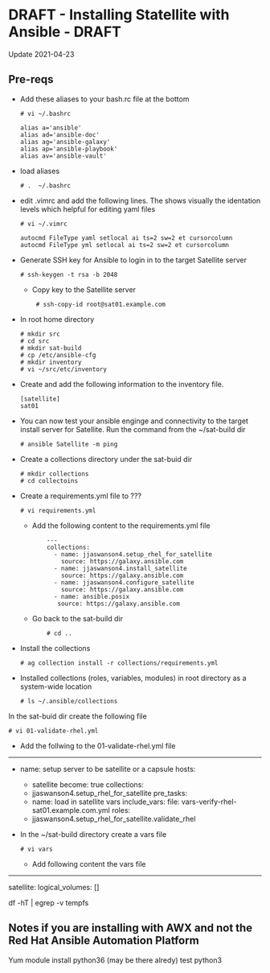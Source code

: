 # DRAFT - Installing Statellite with Ansible - DRAFT

Update 2021-04-23

## Pre-reqs

- Add these aliases to your bash.rc file at the bottom
            
      # vi ~/.bashrc
      
      alias a='ansible'
      alias ad='ansible-doc'
      alias ag='ansible-galaxy'
      alias ap='ansible-playbook'
      alias av='ansible-vault'

- load aliases
      
      # .  ~/.bashrc

- edit .vimrc and add the following lines.  The shows visually the identation levels which helpful for editing yaml files

      # vi ~/.vimrc

      autocmd FileType yaml setlocal ai ts=2 sw=2 et cursorcolumn
      autocmd FileType yml setlocal ai ts=2 sw=2 et cursorcolumn


- Generate SSH key for Ansible to login in to the target Satellite server

      # ssh-keygen -t rsa -b 2048
 
   - Copy key to the Satellite server

          # ssh-copy-id root@sat01.example.com
          
- In root home directory

      # mkdir src
      # cd src
      # mkdir sat-build
      # cp /etc/ansible-cfg
      # mkdir inventory
      # vi ~/src/etc/inventory

- Create and add the following information to the inventory file. 

      [satellite]
      sat01

- You can now test your ansible enginge and connectivity to the target install server for Satellite. Run the command from the ~/sat-build dir

      # ansible Satellite -m ping

- Create a collections directory under the sat-buid dir

      # mkdir collections 
      # cd collectoins

- Create a requirements.yml file to ???

      # vi requirements.yml
      
  - Add the following content to the requirements.yml file

            ---
            collections:
              - name: jjaswanson4.setup_rhel_for_satellite
                source: https://galaxy.ansible.com
              - name: jjaswanson4.install_satellite
                source: https://galaxy.ansible.com
              - name: jjaswanson4.configure_satellite
                source: https://galaxy.ansible.com
              - name: ansible.posix
               source: https://galaxy.ansible.com
   
  - Go back to the sat-build dir
  
            # cd ..
  
- Install the collections

      # ag collection install -r collections/requirements.yml 
      
- Installed collections (roles, variables, modules) in root directory as a system-wide location

      # ls ~/.ansible/collections

In the sat-buid dir create the following file 

    # vi 01-validate-rhel.yml
    
    
  - Add the follwing to the 01-validate-rhel.yml file

---

- name: setup server to be satellite or a capsule
  hosts:
    - satellite
  become: true
  collections:
    - jjaswanson4.setup_rhel_for_satellite
  pre_tasks:
    - name: load in satellite vars
      include_vars:
        file: vars-verify-rhel-sat01.example.com.yml
  roles:
    - jjaswanson4.setup_rhel_for_satellite.validate_rhel


- In the ~/sat-build directory create a vars file
      
      # vi vars
      
  - Add following content the vars file
---
satellite:
  logical_volumes: []
  
  
  
  
  
  df -hT | egrep -v tempfs
  
  
 ## Notes if you are installing with AWX and not the Red Hat Ansible Automation Platform
 
  Yum module install python36 (may be there alredy)
test python3

